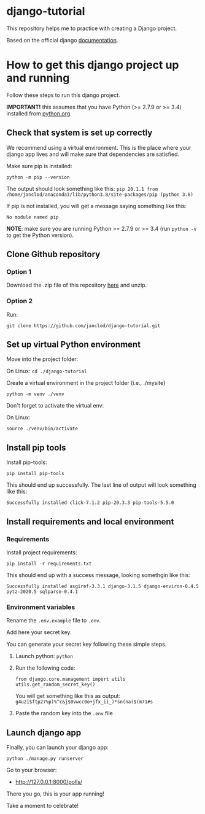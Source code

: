 # django-tutorial
This repository helps me to practice with creating a Django project.

Based on the official django [documentation](https://docs.djangoproject.com/en/3.1/intro/).

# How to get this django project up and running

Follow these steps to run this django project.

**IMPORTANT!** this assumes that you have Python (>= 2.7.9 or >= 3.4) installed from [python.org](https://www.python.org/).

## Check that system is set up correctly

We recommend using a virtual environment.
This is the place where your django app lives and will make sure that dependencies are satisfied.

Make sure pip is installed:

`python -m pip --version`

The output should look something like this:
`pip 20.1.1 from /home/janclod/anaconda3/lib/python3.8/site-packages/pip (python 3.8)`

If pip is not installed, you will get a message saying something like this:

`No module named pip`

**NOTE**: make sure you are running Python >= 2.7.9 or >= 3.4 (run `python -v` to get the Python version).

## Clone Github repository

### Option 1
Download the .zip file of this repository [here](https://github.com/janclod/django-tutorial/archive/master.zip) and unzip.

### Option 2
Run:

`git clone https://github.com/janclod/django-tutorial.git`

## Set up virtual Python environment

Move into the project folder:

On Linux:
`cd ./django-tutorial`

Create a virtual environment in the project folder (i.e., ./mysite)

`python -m venv ./venv`

Don't forget to activate the virtual env:

On Linux:

`source ./venv/bin/activate`

## Install pip tools

Install pip-tools:

`pip install pip-tools`

This should end up successfully.
The last line of output will look something like this:

`Successfully installed click-7.1.2 pip-20.3.3 pip-tools-5.5.0`

## Install requirements and local environment

### Requirements

Install project requirements:

`pip install -r requirements.txt`

This should end up with a success message, looking somethgin like this:

`Successfully installed asgiref-3.3.1 django-3.1.5 django-environ-0.4.5 pytz-2020.5 sqlparse-0.4.1`

### Environment variables

Rename the `.env.example` file to `.env`.

Add here your secret key.

You can generate your secret key following these simple steps.

1. Launch python: `python`

2.  Run the following code:
    ```
    from django.core.management import utils
    utils.get_random_secret_key()
    ```
    You will get something like this as output:
    `g4u2i$ftp27%p)%^c&j$0vwcc0o+jfx_ii_)*sn(na($(m71#s`
3. Paste the random key into the `.env` file

## Launch django app

Finally, you can launch your django app:

`python ./manage.py runserver`

Go to your browser:
* http://127.0.0.1:8000/polls/

There you go, this is your app running!

Take a moment to celebrate!
